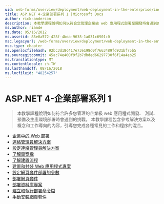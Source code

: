 ```yaml
---
uid: web-forms/overview/deployment/web-deployment-in-the-enterprise/index
title: ASP.NET 4-企業部署系列 1 |Microsoft Docs
author: rick-anderson
description: 本教學課程說明如何以符合您管理企業級 web 應用程式部署至開發時會遇到的挑戰的許多...
ms.author: riande
ms.date: 05/16/2012
ms.assetid: 83e0a572-428f-4bea-9638-1a031c6901c0
msc.legacyurl: /web-forms/overview/deployment/web-deployment-in-the-enterprise
msc.type: chapter
ms.openlocfilehash: 92bc3d18c417e73e198d0f7663489fd931bf75b5
ms.sourcegitcommit: 45ac74e400f9f2b7dbded66297730f6f14a4eb25
ms.translationtype: MT
ms.contentlocale: zh-TW
ms.lasthandoff: 08/16/2018
ms.locfileid: "48254257"
---
```

<a name="aspnet-4---enterprise-deployment-series-1"></a>ASP.NET 4-企業部署系列 1
====================
> 本教學課程說明如何符合許多您管理的企業級 web 應用程式開發、 測試、 預備及生產環境部署時會遇到的挑戰。 本教學課程包含參考解決方案以及概念和工作導向的內容，引導您完成各種常見的工作和程序的混合。


- [企業中的 Web 部署](web-deployment-in-the-enterprise.md)
- [連絡管理員解決方案](the-contact-manager-solution.md)
- [設定連絡管理員解決方案](setting-up-the-contact-manager-solution.md)
- [了解專案檔](understanding-the-project-file.md)
- [了解建置流程](understanding-the-build-process.md)
- [建置和封裝 Web 應用程式專案](building-and-packaging-web-application-projects.md)
- [設定網頁套件部署的參數](configuring-parameters-for-web-package-deployment.md)
- [部署網頁套件](deploying-web-packages.md)
- [部署資料庫專案](deploying-database-projects.md)
- [建立和執行部署命令檔](creating-and-running-a-deployment-command-file.md)
- [手動安裝網頁套件](manually-installing-web-packages.md)

